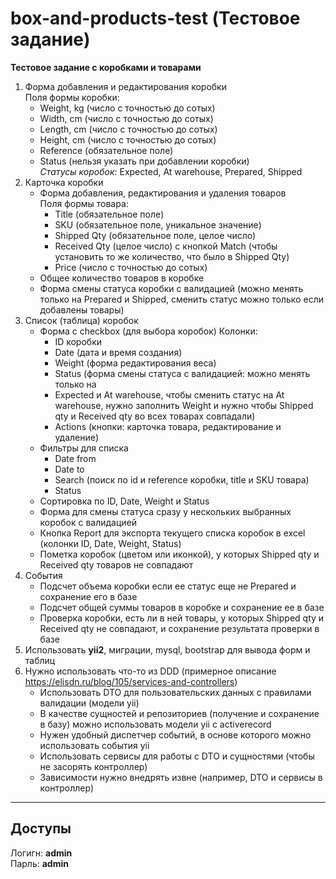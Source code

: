 # box-and-products-test (Тестовое задание)
**Тестовое задание c коробками и товарами**

1. Форма добавления и редактирования коробки
<br>Поля формы коробки:
    * Weight, kg (число с точностью до сотых)
    * Width, cm (число с точностью до сотых)
    * Length, cm (число с точностью до сотых)
    * Height, cm (число с точностью до сотых)
    * Reference (обязательное поле)
    * Status (нельзя указать при добавлении коробки)
    <br>*Статусы коробок*: Expected, At warehouse, Prepared, Shipped
2. Карточка коробки
    * Форма добавления, редактирования и удаления товаров
    <br>Поля формы товара:
        - Title (обязательное поле)
        - SKU (обязательное поле, уникальное значение)
        - Shipped Qty (обязательное поле, целое число)
        - Received Qty (целое число) с кнопкой Match (чтобы установить то же количество, что было в Shipped Qty)
        - Price (число с точностью до сотых)
    * Общее количество товаров в коробке
    * Форма смены статуса коробки с валидацией (можно менять только на Prepared и Shipped, сменить статус можно только если добавлены товары)
3. Список (таблица) коробок
    * Форма с checkbox (для выбора коробок) Колонки:
        - ID коробки
        - Date (дата и время создания)
        - Weight (форма редактирования веса)
        - Status (форма смены статуса с валидацией: можно менять только на
        - Expected и At warehouse, чтобы сменить статус на At warehouse, нужно заполнить Weight и нужно чтобы Shipped qty и Received qty во всех товарах совпадали)
        - Actions (кнопки: карточка товара, редактирование и удаление)
    * Фильтры для списка
        - Date from
        - Date to
        - Search (поиск по id и reference коробки, title и SKU товара)
        - Status
    * Сортировка по ID, Date, Weight и Status
    * Форма для смены статуса сразу у нескольких выбранных коробок с валидацией
    * Кнопка Report для экспорта текущего списка коробок в excel (колонки ID, Date, Weight, Status)
    * Пометка коробок (цветом или иконкой), у которых Shipped qty и Received qty товаров не совпадают
4. События
    * Подсчет объема коробки если ее статус еще не Prepared и сохранение его в базе
    * Подсчет общей суммы товаров в коробке и сохранение ее в базе
    * Проверка коробки, есть ли в ней товары, у которых Shipped qty и Received qty не совпадают, и сохранение результата проверки в базе
5. Использовать **yii2**, миграции, mysql, bootstrap для вывода форм и таблиц
6. Нужно использовать что-то из DDD (примерное описание https://elisdn.ru/blog/105/services-and-controllers)
    * Использовать DTO для пользовательских данных с правилами валидации (модели yii)
    * В качестве сущностей и репозиториев (получение и сохранение в базу) можно использовать модели yii c activerecord
    * Нужен удобный диспетчер событий, в основе которого можно использовать события yii
    * Использовать сервисы для работы с DTO и сущностями (чтобы не засорять контроллер)
    * Зависимости нужно внедрять извне (например, DTO и сервисы в контроллер)

---

## Доступы

Логигн: __admin__
<br>Парль: __admin__